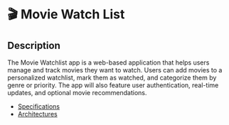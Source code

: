 <h1>🎬 Movie Watch List</h1>

<h2>Description</h2>
<p>The Movie Watchlist app is a web-based application that helps users manage and track movies they want to watch. Users can add movies to a personalized watchlist, mark them as watched, and categorize them by genre or priority. The app will also feature user authentication, real-time updates, and optional movie recommendations.</p>

 - [Specifications]([daniel-marais-02/SPECIFICATIONS.md](https://github.com/Fluffles-Waffles/daniel-marais-02/blob/main/SPECIFICATIONS.md))
 - [Architectures](daniel-marais-02/ARCHITECTURE.md)
